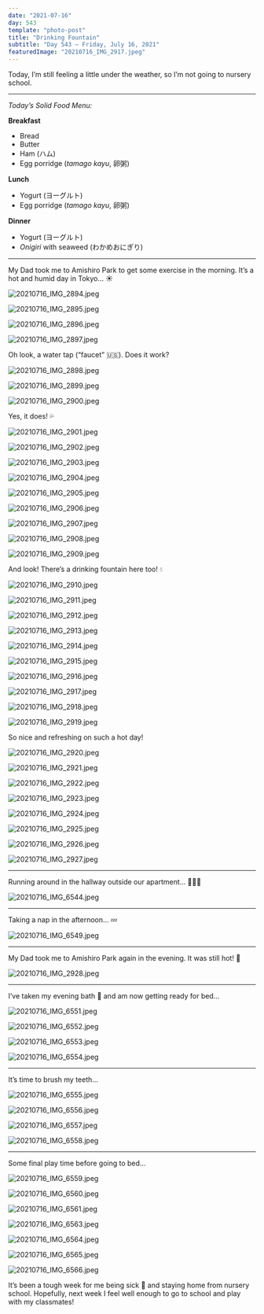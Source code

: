 ```yaml
---
date: "2021-07-16"
day: 543
template: "photo-post"
title: "Drinking Fountain"
subtitle: "Day 543 – Friday, July 16, 2021"
featuredImage: "20210716_IMG_2917.jpeg"
---
```


Today, I’m still feeling a little under the weather, so I’m not going to nursery school.

<hr />

_Today’s Solid Food Menu:_

**Breakfast**

- Bread
- Butter
- Ham (ハム)
- Egg porridge (*tamago kayu*, 卵粥)

**Lunch**

- Yogurt (ヨーグルト)
- Egg porridge (*tamago kayu*, 卵粥)

**Dinner**

- Yogurt (ヨーグルト)
- *Onigiri* with seaweed (わかめおにぎり)

<hr />

My Dad took me to Amishiro Park to get some exercise in the morning. It’s a hot and humid day in Tokyo… ☀️

![20210716_IMG_2894.jpeg](20210716_IMG_2894.jpeg)

![20210716_IMG_2895.jpeg](20210716_IMG_2895.jpeg)

![20210716_IMG_2896.jpeg](20210716_IMG_2896.jpeg)

![20210716_IMG_2897.jpeg](20210716_IMG_2897.jpeg)

Oh look, a water tap (“faucet” 🇺🇸). Does it work?

![20210716_IMG_2898.jpeg](20210716_IMG_2898.jpeg)

![20210716_IMG_2899.jpeg](20210716_IMG_2899.jpeg)

![20210716_IMG_2900.jpeg](20210716_IMG_2900.jpeg)

Yes, it does! 💦

![20210716_IMG_2901.jpeg](20210716_IMG_2901.jpeg)

![20210716_IMG_2902.jpeg](20210716_IMG_2902.jpeg)

![20210716_IMG_2903.jpeg](20210716_IMG_2903.jpeg)

![20210716_IMG_2904.jpeg](20210716_IMG_2904.jpeg)

![20210716_IMG_2905.jpeg](20210716_IMG_2905.jpeg)

![20210716_IMG_2906.jpeg](20210716_IMG_2906.jpeg)

![20210716_IMG_2907.jpeg](20210716_IMG_2907.jpeg)

![20210716_IMG_2908.jpeg](20210716_IMG_2908.jpeg)

![20210716_IMG_2909.jpeg](20210716_IMG_2909.jpeg)

And look! There’s a drinking fountain here too! 💧

![20210716_IMG_2910.jpeg](20210716_IMG_2910.jpeg)

![20210716_IMG_2911.jpeg](20210716_IMG_2911.jpeg)

![20210716_IMG_2912.jpeg](20210716_IMG_2912.jpeg)

![20210716_IMG_2913.jpeg](20210716_IMG_2913.jpeg)

![20210716_IMG_2914.jpeg](20210716_IMG_2914.jpeg)

![20210716_IMG_2915.jpeg](20210716_IMG_2915.jpeg)

![20210716_IMG_2916.jpeg](20210716_IMG_2916.jpeg)

![20210716_IMG_2917.jpeg](20210716_IMG_2917.jpeg)

![20210716_IMG_2918.jpeg](20210716_IMG_2918.jpeg)

![20210716_IMG_2919.jpeg](20210716_IMG_2919.jpeg)

So nice and refreshing on such a hot day!

![20210716_IMG_2920.jpeg](20210716_IMG_2920.jpeg)

![20210716_IMG_2921.jpeg](20210716_IMG_2921.jpeg)

![20210716_IMG_2922.jpeg](20210716_IMG_2922.jpeg)

![20210716_IMG_2923.jpeg](20210716_IMG_2923.jpeg)

![20210716_IMG_2924.jpeg](20210716_IMG_2924.jpeg)

![20210716_IMG_2925.jpeg](20210716_IMG_2925.jpeg)

![20210716_IMG_2926.jpeg](20210716_IMG_2926.jpeg)

![20210716_IMG_2927.jpeg](20210716_IMG_2927.jpeg)

<hr />

Running around in the hallway outside our apartment… 🏃🏻‍♂️

![20210716_IMG_6544.jpeg](20210716_IMG_6544.jpeg)

<hr />

Taking a nap in the afternoon… 💤

![20210716_IMG_6549.jpeg](20210716_IMG_6549.jpeg)

<hr />

My Dad took me to Amishiro Park again in the evening. It was still hot! 🥵

![20210716_IMG_2928.jpeg](20210716_IMG_2928.jpeg)

<hr />

I’ve taken my evening bath 🛁 and am now getting ready for bed…

![20210716_IMG_6551.jpeg](20210716_IMG_6551.jpeg)

![20210716_IMG_6552.jpeg](20210716_IMG_6552.jpeg)

![20210716_IMG_6553.jpeg](20210716_IMG_6553.jpeg)

![20210716_IMG_6554.jpeg](20210716_IMG_6554.jpeg)

<hr />

It’s time to brush my teeth…

![20210716_IMG_6555.jpeg](20210716_IMG_6555.jpeg)

![20210716_IMG_6556.jpeg](20210716_IMG_6556.jpeg)

![20210716_IMG_6557.jpeg](20210716_IMG_6557.jpeg)

![20210716_IMG_6558.jpeg](20210716_IMG_6558.jpeg)

<hr />

Some final play time before going to bed…

![20210716_IMG_6559.jpeg](20210716_IMG_6559.jpeg)

![20210716_IMG_6560.jpeg](20210716_IMG_6560.jpeg)

![20210716_IMG_6561.jpeg](20210716_IMG_6561.jpeg)

![20210716_IMG_6563.jpeg](20210716_IMG_6563.jpeg)

![20210716_IMG_6564.jpeg](20210716_IMG_6564.jpeg)

![20210716_IMG_6565.jpeg](20210716_IMG_6565.jpeg)

![20210716_IMG_6566.jpeg](20210716_IMG_6566.jpeg)

It’s been a tough week for me being sick 🤧 and staying home from nursery school. Hopefully, next week I feel well enough to go to school and play with my classmates!
